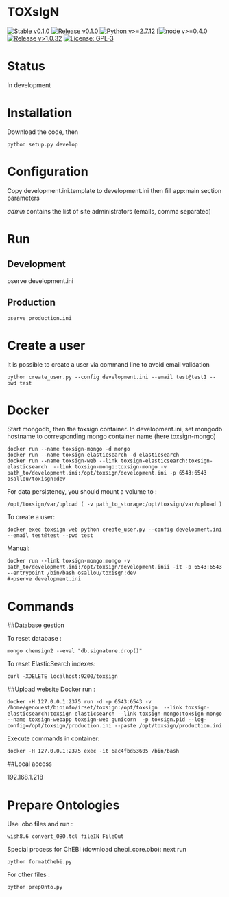 TOXsIgN
==========

[//]: # (https://rozaxe.github.io/factory/)

[![Stable v0.1.0](https://img.shields.io/badge/Stable-v0.1.0-green.svg)](https://github.com/ClementLancien/convertToEntrezGeneID)
[![Release v0.1.0](https://img.shields.io/badge/Release-v0.1.0-blue.svg)](https://github.com/ClementLancien/convertToEntrezGeneID)
[![Python v>=2.7.12](https://img.shields.io/badge/Python-v>=2.7.12-0077ea.svg)](https://www.python.org/)
[![node v>=0.4.0](https://img.shields.io/node/v/passport.svg)
[![Release v>1.0.32](https://img.shields.io/github/release/qubyte/rubidium.svg)]()
[![License: GPL-3](https://img.shields.io/aur/license/yaourt.svg)](https://opensource.org/licenses/GPL-3.0)


Status
==========

In development

Installation
==========

Download the code, then

    python setup.py develop

Configuration
==========

Copy development.ini.template to development.ini then fill app:main section parameters

*admin* contains the list of site administrators (emails, comma separated)

Run
==========

## Development

  pserve development.ini

## Production

	pserve production.ini

Create a user
==========

It is possible to create a user via command line to avoid email validation

    python create_user.py --config development.ini --email test@test1 --pwd test

Docker
==========

Start mongodb, then the toxsign container. In development.ini, set mongodb
hostname to corresponding mongo container name (here toxsign-mongo)

    docker run --name toxsign-mongo -d mongo
    docker run --name toxsign-elasticsearch -d elasticsearch
    docker run --name toxsign-web --link toxsign-elasticsearch:toxsign-elasticsearch  --link toxsign-mongo:toxsign-mongo -v path_to/development.ini:/opt/toxsign/development.ini -p 6543:6543 osallou/toxisgn:dev

For data persistency, you should mount a volume to :

	/opt/toxsign/var/upload ( -v path_to_storage:/opt/toxsign/var/upload )

To create a user:

    docker exec toxsign-web python create_user.py --config development.ini --email test@test --pwd test

Manual:

    docker run --link toxsign-mongo:mongo -v path_to/development.ini:/opt/toxsign/development.inii -it -p 6543:6543 --entrypoint /bin/bash osallou/toxisgn:dev
    #>pserve development.ini


Commands
==========

##Database gestion

To reset database :

	mongo chemsign2 --eval "db.signature.drop()"

To reset ElasticSearch indexes:

	curl -XDELETE localhost:9200/toxsign

##Upload website
Docker run :

	docker -H 127.0.0.1:2375 run -d -p 6543:6543 -v /home/genouest/bioinfo/irset/toxsign:/opt/toxsign  --link toxsign-elasticsearch:toxsign-elasticsearch --link toxsign-mongo:toxsign-mongo --name toxsign-webapp toxsign-web gunicorn  -p toxsign.pid --log-config=/opt/toxsign/production.ini --paste /opt/toxsign/production.ini

Execute commands in container:

    docker -H 127.0.0.1:2375 exec -it 6ac4fbd53605 /bin/bash

##Local access

192.168.1.218

Prepare Ontologies
==========

Use .obo files  and run :

	wish8.6 convert_OBO.tcl fileIN FileOut

Special process for ChEBI (download chebi_core.obo): next run

	python formatChebi.py

For other files :

	python prepOnto.py
